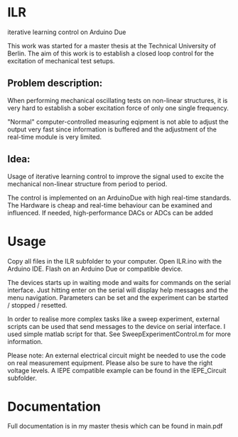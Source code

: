 # ILR
iterative learning control on Arduino Due

This work was started for a master thesis at the Technical University of Berlin.
The aim of this work is to establish a closed loop control for the excitation of mechanical test setups.

## Problem description:
When performing mechanical oscillating tests on non-linear structures, it is very hard to establish a 
sober excitation force of only one single frequency.

"Normal" computer-controlled measuring eqipment is not able to adjust the output very fast since information is buffered and the adjustment of the real-time module is very limited.

## Idea:
Usage of iterative learning control to improve the signal used to excite the mechanical non-linear 
structure from period to period.

The control is implemented on an ArduinoDue with high real-time standards. The Hardware is cheap and real-time behaviour can be examined and influenced. If needed, high-performance DACs or ADCs can be added  

# Usage
Copy all files in the ILR subfolder to your computer. Open ILR.ino with the Arduino IDE. Flash on an Arduino Due or compatible device.

The devices starts up in waiting mode and waits for commands on the serial interface. Just hitting enter on the serial will display help messages and the menu navigation. Parameters can be set and the experiment can be started / stopped / resetted.

In order to realise more complex tasks like a sweep experiment, external scripts can be used that send messages to the device on serial interface. I used simple matlab script for that. See SweepExperimentControl.m for more information.

Please note: An external electrical circuit might be needed to use the code on real measurement equipment. Please also be sure to have the right voltage levels. A IEPE compatible example can be found in the IEPE_Circuit subfolder.

# Documentation
Full documentation is in my master thesis which can be found in main.pdf
